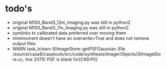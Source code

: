 # todo's


- original M100_Band3_12m_Imaging.py was still in python2
- original M100_Band3_7m_Imaging.py was still in python2
- symlinks to calibrated data preferred over moving them
- immmoment doesn't have an overwrite=True and does not remove output files
- WARN    task_tclean::SIImageStore::getPSFGaussian (file /source/casa6/casatools/src/code/synthesis/ImagerObjects/SIImageStore.cc, line 2075)    PSF is blank for[C69:P0] 
